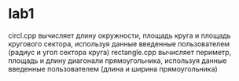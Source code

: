 # lab1
circl.cpp вычисляет длину окружности, площадь круга и площадь кругового сектора, используя данные введенные пользователем (радиус и угол сектора круга)
rectangle.cpp вычисляет периметр, площадь и длину диагонали прямоугольника, используя данные введенные пользователем (длина и ширина прямоугольника)
